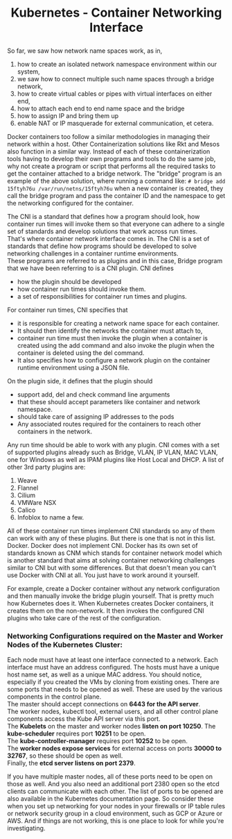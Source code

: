 # <p style="text-align: center;">Kubernetes - Container Networking Interface</p>

So far, we saw how network name spaces work, as in, 
1. how to create an isolated network namespace environment within our system,
2. we saw how to connect multiple such name spaces through a bridge network,
3. how to create virtual cables or pipes with virtual interfaces on either end,
4. how to attach each end to end name space and the bridge
5. how to assign IP and bring them up
6. enable NAT or IP masquerade for external communication, et cetera.

Docker containers too follow a similar methodologies in managing their network within a host. Other Containerization solutions like Rkt and Mesos also function in a similar way. 
Instead of each of these containerization tools having to develop their own programs and tools to do the same job, why not create a program or script that performs all the required tasks to get the 
container attached to a bridge network. The "bridge" program is an example of the above solution, where running a command like:
```# bridge add 15ftyh76u /var/run/netns/15ftyh76u```
when a new container is created, they call the bridge program and pass the container ID and the namespace to get the networking configured for the container.

The CNI is a standard that defines how a program should look, how container run times will invoke them so that everyone can adhere to a single set of standards and develop solutions that work across run times.<br>
That's where container network interface comes in. The CNI is a set of standards that define how programs should be developed to solve networking challenges in a container runtime environments.<br>
These programs are referred to as plugins and in this case, Bridge program that we have been referring to is a CNI plugin.
CNI defines 
+ how the plugin should be developed
+ how container run times should invoke them.
+ a set of responsibilities for container run times and plugins.

For container run times, CNI specifies that 
+ it is responsible for creating a network name space for each container.
+ It should then identify the networks the container must attach to,
+ container run time must then invoke the plugin when a container is created using the add command and also invoke the plugin when the container is deleted using the del command.
+ It also specifies how to configure a network plugin on the container runtime environment using a JSON file.<br>

On the plugin side, it defines that the plugin should 
+ support add, del and check command line arguments
+ that these should accept parameters like container and network namespace.
+ should take care of assigning IP addresses to the pods
+ Any associated routes required for the containers to reach other containers in the network.

Any run time should be able to work with any plugin. CNI comes with a set of supported plugins already such as Bridge, VLAN, IP VLAN, MAC VLAN, one for Windows
as well as IPAM plugins like Host Local and DHCP.
A list of other 3rd party plugins are:
1. Weave
2. Flannel
3. Cilium
4. VMWare NSX
5. Calico
6. Infoblox
to name a few.

All of these container run times implement CNI standards so any of them can work with any of these plugins. But there is one that is not in this list.
Docker.
Docker does not implement CNI.
Docker has its own set of standards known as CNM which stands for container network model which is another standard that aims at solving container networking challenges
similar to CNI but with some differences. But that doesn't mean you can't use Docker with CNI at all. You just have to work around it yourself.<br>

For example, create a Docker container without any network configuration and then manually invoke the bridge plugin yourself.
That is pretty much how Kubernetes does it. When Kubernetes creates Docker containers, it creates them on the non-network.
It then invokes the configured CNI plugins who take care of the rest of the configuration.

### Networking Configurations required on the Master and Worker Nodes of the Kubernetes Cluster:

Each node must have at least one interface connected to a network.
Each interface must have an address configured.
The hosts must have a unique host name set, as well as a unique MAC address.
You should notice, especially if you created the VMs by cloning from existing ones.
There are some ports that needs to be opened as well. These are used by the various components in the control plane.<br>
The master should accept connections on **6443 for the API server**.<br>
The worker nodes, kubectl tool, external users, and all other control plane components access the Kube API server via this port.<br>
The **Kubelets** on the master and worker nodes **listen on port 10250**.
The **kube-scheduler** requires port **10251** to be open.<br>
The **kube-controller-manager** requires port **10252** to be open.<br>
The **worker nodes expose services** for external access on ports **30000 to 32767**, so these should be open as well.<br>
Finally, the **etcd server listens on port 2379**.<br>

If you have multiple master nodes, all of these ports need to be open on those as well.
And you also need an additional port 2380 open so the etcd clients can communicate with each other.
The list of ports to be opened are also available in the Kubernetes documentation page.
So consider these when you set up networking for your nodes in your firewalls or IP table rules or network security group in a cloud environment, such as GCP or Azure or AWS.
And if things are not working, this is one place to look for while you're investigating.


